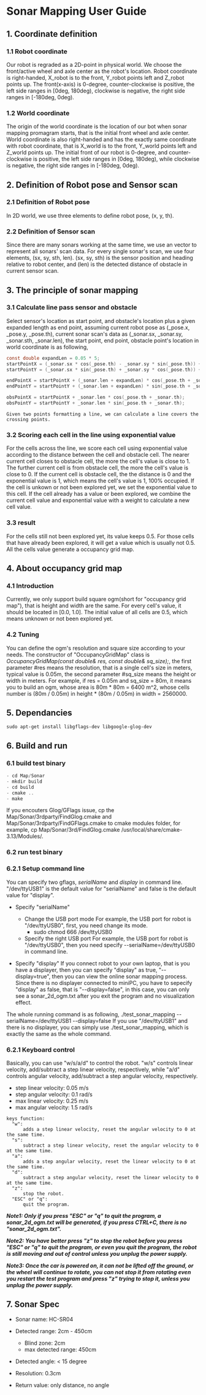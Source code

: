 # Sonar Mapping User Guide

## 1. Coordinate definition

### 1.1 Robot coordinate

Our robot is regraded as a 2D-point in physical world. We choose the front/active wheel and axle center as the robot's location. Robot coordinate is right-handed, X_robot is to the front, Y_robot points left and Z_robot points up. The front(x-axis) is 0-degree, counter-clockwise is positive, the left side ranges in [0deg, 180deg), clockwise is negative, the right side ranges in [-180deg, 0deg).


### 1.2 World coordinate

The origin of the world coordinate is the location of our bot when sonar mapping promagram starts, that is the initial front wheel and axle center. World coordinate is also right-handed and has the exactly same coordinate with robot coordinate, that is X_world is to the front, Y_world points left and Z_world points up. The initial front of our robot is 0-degree, and counter-clockwise is positive, the left side ranges in [0deg, 180deg), while clockwise is negative, the right side ranges in [-180deg, 0deg).


## 2. Definition of Robot pose and Sensor scan

### 2.1 Definition of Robot pose
In 2D world, we use three elements to define robot pose, (x, y, th).


### 2.2 Definition of Sensor scan
Since there are many sonars working at the same time, we use an vector to represent all sonars' scan data. For every single sonar's scan, we use four elements, (sx, sy, sth, len). (sx, sy, sth) is the sensor position and heading relative to robot center, and (len) is the detected distance of obstacle in current sensor scan.


## 3. The principle of sonar mapping 

### 3.1 Calculate line pass sensor and obstacle

Select sensor's location as start point, and obstacle's location plus a given expanded length as end point, assuming current robot pose as (_pose.x, _pose.y, _pose.th), current sonar scan's data as (_sonar.sx, _sonar.sy, _sonar.sth, _sonar.len), the start point, end point, obstacle point's location in world coordinate is as following,

```c
const double expandLen = 0.05 * 5;
startPointX = (_sonar.sx * cos(_pose.th) - _sonar.sy * sin(_pose.th)) + _pose.x;
startPointY = (_sonar.sx * sin(_pose.th) + _sonar.sy * cos(_pose.th)) + _pose.y;

endPointX = startPointX + (_sonar.len + expandLen) * cos(_pose.th + _sonar.th);
endPointY = startPointY + (_sonar.len + expandLen) * sin(_pose.th + _sonar.th);

obsPointX = startPointX + _sonar.len * cos(_pose.th + _sonar.th);
obsPointY = startPointY + _sonar.len * sin(_pose.th + _sonar.th);
```
```
Given two points formatting a line, we can calculate a line covers the crossing points.
```

### 3.2 Scoring each cell in the line using exponential value
For the cells across the line, we score each cell using exponential value according to the distance between the cell and obstacle cell. The nearer current cell closes to obstacle cell, the more the cell's value is close to 1. The further current cell is from obstacle cell, the more the cell's value is close to 0. If the current cell is obstacle cell, the the distance is 0 and the exponential value is 1, which means the cell's value is 1, 100% occupied. If the cell is unkown or not been explored yet, we set the exponential value to this cell. If the cell already has a value or been explored, we combine the current cell value and exponential value with a weight to calculate a new cell value.

### 3.3 result 
For the cells still not been explored yet, its value keeps 0.5. For those cells that have already been explored, it will get a value which is usually not 0.5. All the cells value generate a occupancy grid map.

## 4. About occupancy grid map

### 4.1 Introduction
Currently, we only support build square ogm(short for "occupancy grid map"), that is height and width are the same. For every cell's value, it should be located in [0.0, 1.0]. The initial value of all cells are 0.5, which means unknown or not been explored yet.

### 4.2 Tuning
You can define the ogm's resolution and square size according to your needs. The constructor of "OccupancyGridMap" class is *OccupancyGridMap(const double& res, const double& sq_size);*, the first parameter #res means the resolution, that is a single cell's size in meters, typical value is 0.05m, the second parameter #sq_size means the height or width in meters. For example, if res = 0.05m and sq_size = 80m, it means you to build an ogm, whose area is 80m * 80m = 6400 m^2, whose cells number is (80m / 0.05m) in height * (80m / 0.05m) in width = 2560000.

## 5. Dependancies

```
sudo apt-get install libgflags-dev libgoogle-glog-dev
```
## 6. Build and run

### 6.1 build test binary 
```c
- cd Map/Sonar
- mkdir build
- cd build
- cmake ..
- make
```
If you encouters Glog/GFlags issue, cp the Map/Sonar/3rdparty/FindGlog.cmake and Map/Sonar/3rdparty/FindGFlags.cmake to cmake modules folder, for example, cp Map/Sonar/3rd/FindGlog.cmake /usr/local/share/cmake-3.13/Modules/.

### 6.2 run test binary 

### 6.2.1 Setup command line
You can specify two gflags, *serialName* and *display* in command line. "/dev/ttyUSB1" is the default value for "serialName" and false is the default value for "display".

- Specify "serialName"
    * Change the USB port mode
        For example, the USB port for robot is "/dev/ttyUSB0", first, you need change its mode.
        - sudo chmod 666 /dev/ttyUSB0
    * Specify the right USB port
        For example, the USB port for robot is "/dev/ttyUSB0", then you need specify --serialName=/dev/ttyUSB0 in command line.

- Specify "display"
    If you connect robot to your own laptop, that is you have a displayer, then you can specify "display" as true, "--display=true", then you can view the online sonar mapping process. Since there is no displayer connected to miniPC, you have to sepecify "display" as false, that is "--display=false", in this case, you can only see a sonar_2d_ogm.txt after you exit the program and no visualization effect.
 
The whole running command is as following,
    ./test_sonar_mapping --serialName=/dev/ttyUSB1 --display=false
If you use "/dev/ttyUSB1" and there is no displayer, you can simply use ./test_sonar_mapping, which is exactly the same as the whole command.


### 6.2.1 Keyboard control
Basically, you can use "w/s/a/d" to control the robot. "w/s" controls linear velocity, add/subtract a step linear velocity, respectively, while "a/d" controls angular velocity, add/subtract a step angular velocity, respectively.

- step linear velocity: 0.05 m/s
- step angular velocity: 0.1 rad/s
- max linear velocity: 0.25 m/s
- max angular velocity: 1.5 rad/s

```
keys function:
  "w":
      adds a step linear velocity, reset the angular velocity to 0 at the same time.
  "s":
      subtract a step linear velocity, reset the angular velocity to 0 at the same time.
  "a":
      adds a step angular velocity, reset the linear velocity to 0 at the same time.
  "d":
      subtract a step angular velocity, reset the linear velocity to 0 at the same time.
  "z":
      stop the robot.
  "ESC" or "q":
      quit the program.
```

***Note1: Only if you press "ESC" or "q" to quit the program, a sonar_2d_ogm.txt will be generated, if you press CTRL+C, there is no "sonar_2d_ogm.txt".***

***Note2: You have better press "z" to stop the robot before you press "ESC" or "q" to quit the program, or even you quit the program, the robot is still moving and out of control unless you unplug the power supply.***

***Note3: Once the car is powered on, it can not be lifted off the ground, or the wheel will continue to rotate, you can not stop it from rotating even you restart the test program and press "z" trying to stop it, unless you unplug the power supply.***

## 7. Sonar Spec  

- Sonar name: HC-SR04
 
- Detected range: 2cm - 450cm
    * Blind zone: 2cm
    * max detected range: 450cm

- Detected angle: < 15 degree

- Resolution: 0.3cm

- Return value: only distance, no angle